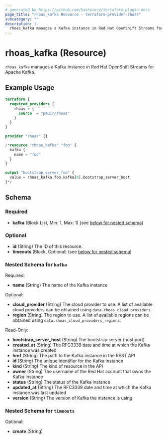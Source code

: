 ```yaml
---
# generated by https://github.com/hashicorp/terraform-plugin-docs
page_title: "rhoas_kafka Resource - terraform-provider-rhoas"
subcategory: ""
description: |-
  rhoas_kafka manages a Kafka instance in Red Hat OpenShift Streams for Apache Kafka.
---
```


# rhoas_kafka (Resource)

`rhoas_kafka` manages a Kafka instance in Red Hat OpenShift Streams for Apache Kafka.

## Example Usage

```terraform
terraform {
  required_providers {
    rhoas = {
      source  = "pmuir/rhoas"
    }
  }
}

provider "rhoas" {}

/*resource "rhoas_kafka" "foo" {
  kafka {
    name = "foo"
  }
}

output "bootstrap_server_foo" {
  value = rhoas_kafka.foo.kafka[0].bootstrap_server_host
}*/
```

<!-- schema generated by tfplugindocs -->
## Schema

### Required

- **kafka** (Block List, Min: 1, Max: 1) (see [below for nested schema](#nestedblock--kafka))

### Optional

- **id** (String) The ID of this resource.
- **timeouts** (Block, Optional) (see [below for nested schema](#nestedblock--timeouts))

<a id="nestedblock--kafka"></a>
### Nested Schema for `kafka`

Required:

- **name** (String) The name of the Kafka instance

Optional:

- **cloud_provider** (String) The cloud provider to use. A list of available cloud providers can be obtained using `data.rhoas_cloud_providers`.
- **region** (String) The region to use. A list of available regions can be obtained using `data.rhoas_cloud_providers_regions`.

Read-Only:

- **bootstrap_server_host** (String) The bootstrap server (host:port)
- **created_at** (String) The RFC3339 date and time at which the Kafka instance was created
- **href** (String) The path to the Kafka instance in the REST API
- **id** (String) The unique identifier for the Kafka instance
- **kind** (String) The kind of resource in the API
- **owner** (String) The username of the Red Hat account that owns the Kafka instance
- **status** (String) The status of the Kafka instance
- **updated_at** (String) The RFC3339 date and time at which the Kafka instance was last updated
- **version** (String) The version of Kafka the instance is using


<a id="nestedblock--timeouts"></a>
### Nested Schema for `timeouts`

Optional:

- **create** (String)


